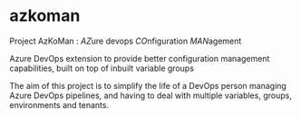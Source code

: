 # azkoman
Project AzKoMan : *AZ*ure devops *CO*nfiguration *MAN*agement

Azure DevOps extension to provide better configuration management capabilities, built on top of inbuilt variable groups

The aim of this project is to simplify the life of a DevOps person managing Azure DevOps pipelines, and having to deal with multiple variables, groups, environments and tenants.
